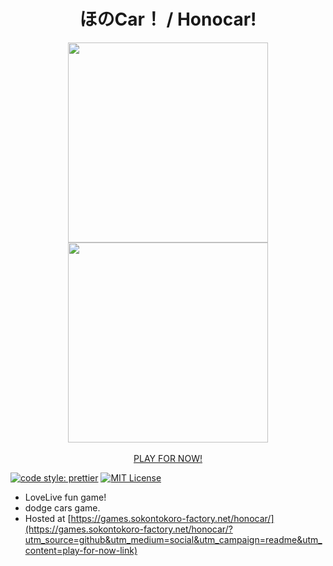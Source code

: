 <div align="center">
	<h1>ほのCar！ / Honocar!</h1>
	<img width="320px" src="https://pbs.twimg.com/media/CJYd0RHUYAAUpPv.jpg"/>
   <img width="320px" src="https://pbs.twimg.com/media/CJYd0RIUsAAar1S.jpg"/><br/>
   <br/>
   <a href="https://games.sokontokoro-factory.net/honocar/?utm_source=github&utm_medium=social&utm_campaign=readme&utm_content=play-for-now-link">PLAY FOR NOW!</a>
   <br/>
</div>

[![code style: prettier](https://img.shields.io/badge/code_style-prettier-ff69b4.svg?style=flat-square)](https://github.com/prettier/prettier)
[![MIT License](http://img.shields.io/badge/license-MIT-blue.svg?style=flat)](LICENSE)

- LoveLive fun game!
- dodge cars game.
- Hosted at [https://games.sokontokoro-factory.net/honocar/](https://games.sokontokoro-factory.net/honocar/?utm_source=github&utm_medium=social&utm_campaign=readme&utm_content=play-for-now-link)
